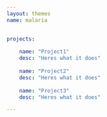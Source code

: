 ```yaml
---
layout: themes
name: malaria


projects:
  
    name: "Project1"
    desc: "Heres what it does"
  
    name: "Project2"
    desc: "Heres what it does"
  
    name: "Project3"
    desc: "Heres what it does"

---
```

